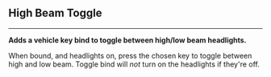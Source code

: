## High Beam Toggle

-----

**Adds a vehicle key bind to toggle between high/low beam headlights.**

When bound, and headlights on, press the chosen key to toggle between high and low beam. Toggle bind will *not* turn on the headlights if they're off.